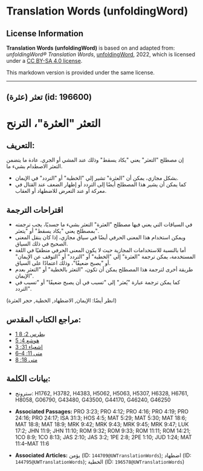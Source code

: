 # Translation Words (unfoldingWord)

## License Information

**Translation Words (unfoldingWord)** is based on and adapted from: _unfoldingWord® Translation Words_, [unfoldingWord](https://unfoldingword.org/utw), 2022, which is licensed under a [CC BY-SA 4.0 license](https://creativecommons.org/licenses/by-sa/4.0/legalcode.en).

This markdown version is provided under the same license.



--------------------------------

## تعثر (عثرة) (id: 196600)

التعثر "العثرة"، الترنح
=======================

التعريف:
--------

إن مصطلح "التعثر" يعني "يكاد يسقط" وذلك عند المشي أو الجري. عادة ما يتضمن التعثر الاصطدام بشيء ما.

* بشكل مجازي، يمكن أن "العثرة" تشير إلي "الخطية" أو "التردد" في الإيمان.
* كما يمكن أن يشير هذا المصطلح أيضًا إلى التردد أو إظهار الضعف عند القتال في معركة أو عند التعرض للاضطهاد أو العقاب.

اقتراحات الترجمة
----------------

* في السياقات التي يعني فيها مصطلح "العثرة" التعثر بشيء ما جسديًا، يجب ترجمته بمصطلح يعني "يكاد يسقط" أو "يتعثر".
* ويمكن استخدام هذا المعنى الحرفي أيضًا في سياق مجازي، إذا كان ينقل المعنى الصحيح في ذلك السياق.
* أما بالنسبة للاستخدامات المجازية حيث لا يكون المعنى الحرفي منطقيًا في اللغة المستخدمة، يمكن ترجمة "العثرة" إلي "الخطية" أو "التردد" أو "التوقف عن الإيمان" أو "يصبح ضعيفًا"، وذلك اعتمادًا على السياق.
* طريقة أخرى لترجمة هذا المصطلح يمكن أن تكون، "التعثر بالخطية" أو "التعثر بعدم الإيمان".
* كما يمكن ترجمة عبارة "يُعثر" إلى "تسبب في أن يصبح ضعيفًا" أو "تسبب في التردد".

(انظر أيضًا: الإيمان, الاضطهاد, الخطية, حجر العثرة)

مراجع الكتاب المقدس:
--------------------

* [1 بطرس 2: 8](https://ref.ly/1Pet2:8)
* [هوشع 4: 5](https://ref.ly/Hos4:5)
* [إشعياء 31: 3](https://ref.ly/Isa31:3)
* [متى 11: 4–6](https://ref.ly/Matt11:4-Matt11:6)
* [متى 18: 8](https://ref.ly/Matt18:8)

بيانات الكلمة:
--------------

* سترونج: H1762, H3782, H4383, H5062, H5063, H5307, H6328, H6761, H8058, G06790, G43480, G43500, G44170, G46240, G46250

* **Associated Passages:** PRO 3:23; PRO 4:12; PRO 4:16; PRO 4:19; PRO 24:16; PRO 24:17; ISA 31:3; HOS 4:5; MAT 5:29; MAT 5:30; MAT 18:6; MAT 18:8; MAT 18:9; MRK 9:42; MRK 9:43; MRK 9:45; MRK 9:47; LUK 17:2; JHN 11:9; JHN 11:10; ROM 9:32; ROM 9:33; ROM 11:11; ROM 14:21; 1CO 8:9; 1CO 8:13; JAS 2:10; JAS 3:2; 1PE 2:8; 2PE 1:10; JUD 1:24; MAT 11:4–MAT 11:6
* **Associated Articles:** يؤمن (ID: `144709@UWTranslationWords`); اضطهاد (ID: `144795@UWTranslationWords`); الخطية (ID: `196578@UWTranslationWords`)

